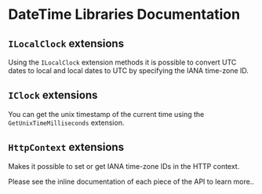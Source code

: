 # DateTime Libraries Documentation



## `ILocalClock` extensions

Using the `ILocalClock` extension methods it is possible to convert UTC dates to local and local dates to UTC by specifying the IANA time-zone ID.


## `IClock` extensions

You can get the unix timestamp of the current time using the `GetUnixTimeMilliseconds` extension.


## `HttpContext` extensions

Makes it possible to set or get IANA time-zone IDs in the HTTP context.

Please see the inline documentation of each piece of the API to learn more..
